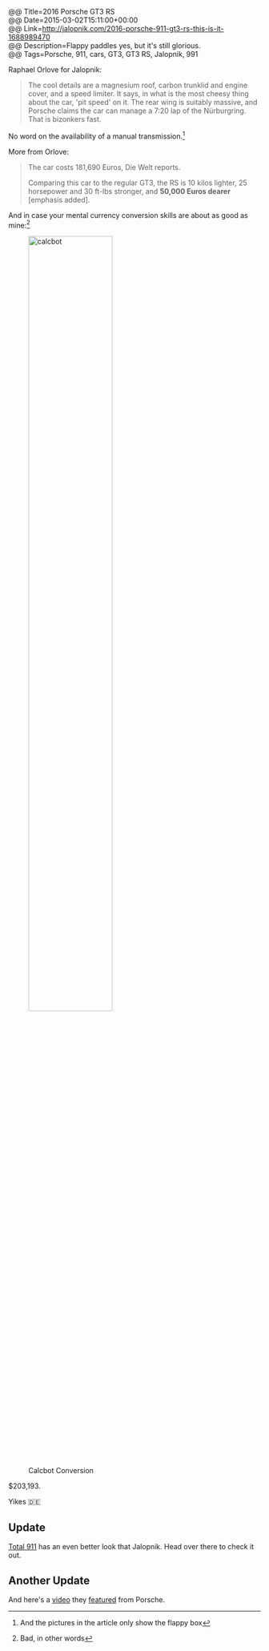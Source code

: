 @@ Title=2016 Porsche GT3 RS  
@@ Date=2015-03-02T15:11:00+00:00  
@@ Link=http://jalopnik.com/2016-porsche-911-gt3-rs-this-is-it-1688989470   
@@ Description=Flappy paddles yes, but it's still glorious.  
@@ Tags=Porsche, 911, cars, GT3, GT3 RS, Jalopnik, 991  

Raphael Orlove for Jalopnik:
>The cool details are a magnesium roof, carbon trunklid and engine cover, and a speed limiter. It says, in what is the most cheesy thing about the car, 'pit speed' on it. The rear wing is suitably massive, and Porsche claims the car can manage a 7:20 lap of the Nürburgring. That is bizonkers fast.

No word on the availability of a manual transmission.[^tr]

More from Orlove:
>The car costs 181,690 Euros, Die Welt reports.
>
> Comparing this car to the regular GT3, the RS is 10 kilos lighter, 25 horsepower and 30 ft-lbs stronger, and **50,000 Euros dearer** [emphasis added].

And in case your mental currency conversion skills are about as good as mine:[^ba]

<figure>
	<img src="http://d.pr/i/17PCq+" alt="calcbot" width="63%" />
	<figcaption>Calcbot Conversion</figcaption>
</figure>

$203,193.

Yikes 🇩🇪

<div class="update">

## Update

[Total 911][tot] has an even better look that Jalopnik. Head over there to check it out.

</div>

<div class="update">

## Another Update

And here's a [video][vid] they [featured][feat] from Porsche.

</div>

[^ba]: Bad, in other words
[^tr]: And the pictures in the article only show the flappy box

[feat]: http://www.total911.com/see-the-new-porsche-991-gt3-rs-in-action-on-road-and-track/
[tot]: http://www.total911.com/new-porsche-911-gt3-rs-launched-in-geneva/
[vid]: https://www.youtube.com/watch?v=XQh8qCZWOEw&feature=youtu.be
